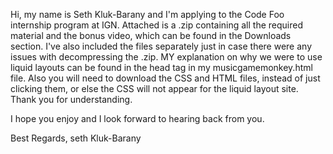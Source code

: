 Hi, my name is Seth Kluk-Barany and I'm applying to the Code Foo internship program at IGN. Attached is a .zip containing
all the required material and the bonus video, which can be found in the Downloads section. I've also included the files separately
just in case there were any issues with decompressing the .zip. MY explanation on why we were to use liquid layouts can be found
in the head tag in my musicgamemonkey.html file. Also you will need to download the CSS and HTML files, instead of just
clicking them, or else the CSS will not appear for the liquid layout site. Thank you for understanding. 

I hope you enjoy and I look forward to hearing back from you.

Best Regards,
seth Kluk-Barany
